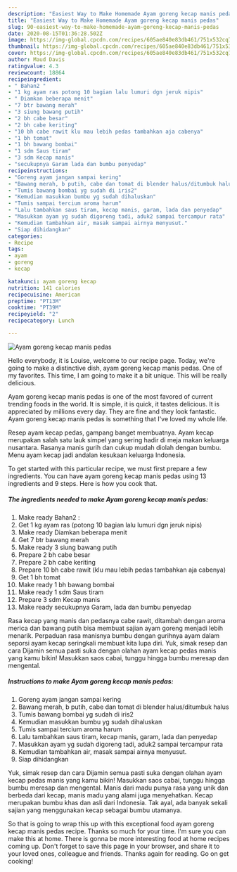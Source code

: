 ```yaml
---
description: "Easiest Way to Make Homemade Ayam goreng kecap manis pedas"
title: "Easiest Way to Make Homemade Ayam goreng kecap manis pedas"
slug: 90-easiest-way-to-make-homemade-ayam-goreng-kecap-manis-pedas
date: 2020-08-15T01:36:28.502Z
image: https://img-global.cpcdn.com/recipes/605ae840e83db461/751x532cq70/ayam-goreng-kecap-manis-pedas-foto-resep-utama.jpg
thumbnail: https://img-global.cpcdn.com/recipes/605ae840e83db461/751x532cq70/ayam-goreng-kecap-manis-pedas-foto-resep-utama.jpg
cover: https://img-global.cpcdn.com/recipes/605ae840e83db461/751x532cq70/ayam-goreng-kecap-manis-pedas-foto-resep-utama.jpg
author: Maud Davis
ratingvalue: 4.3
reviewcount: 18864
recipeingredient:
- " Bahan2 "
- "1 kg ayam ras potong 10 bagian lalu lumuri dgn jeruk nipis"
- " Diamkan beberapa menit"
- "7 btr bawang merah"
- "3 siung bawang putih"
- "2 bh cabe besar"
- "2 bh cabe keriting"
- "10 bh cabe rawit klu mau lebih pedas tambahkan aja cabenya"
- "1 bh tomat"
- "1 bh bawang bombai"
- "1 sdm Saus tiram"
- "3 sdm Kecap manis"
- "secukupnya Garam lada dan bumbu penyedap"
recipeinstructions:
- "Goreng ayam jangan sampai kering"
- "Bawang merah, b putih, cabe dan tomat di blender halus/ditumbuk halus"
- "Tumis bawang bombai yg sudah di iris2"
- "Kemudian masukkan bumbu yg sudah dihaluskan"
- "Tumis sampai tercium aroma harum"
- "Lalu tambahkan saus tiram, kecap manis, garam, lada dan penyedap"
- "Masukkan ayam yg sudah digoreng tadi, aduk2 sampai tercampur rata"
- "Kemudian tambahkan air, masak sampai airnya menyusut."
- "Siap dihidangkan"
categories:
- Recipe
tags:
- ayam
- goreng
- kecap

katakunci: ayam goreng kecap 
nutrition: 141 calories
recipecuisine: American
preptime: "PT13M"
cooktime: "PT39M"
recipeyield: "2"
recipecategory: Lunch

---
```



![Ayam goreng kecap manis pedas](https://img-global.cpcdn.com/recipes/605ae840e83db461/751x532cq70/ayam-goreng-kecap-manis-pedas-foto-resep-utama.jpg)

Hello everybody, it is Louise, welcome to our recipe page. Today, we're going to make a distinctive dish, ayam goreng kecap manis pedas. One of my favorites. This time, I am going to make it a bit unique. This will be really delicious.

Ayam goreng kecap manis pedas is one of the most favored of current trending foods in the world. It is simple, it is quick, it tastes delicious. It is appreciated by millions every day. They are fine and they look fantastic. Ayam goreng kecap manis pedas is something that I've loved my whole life.

Resep ayam kecap pedas, gampang banget membuatnya. Ayam kecap merupakan salah satu lauk simpel yang sering hadir di meja makan keluarga nusantara. Rasanya manis gurih dan cukup mudah diolah dengan bumbu. Menu ayam kecap jadi andalan kesukaan keluarga Indonesia.


To get started with this particular recipe, we must first prepare a few ingredients. You can have ayam goreng kecap manis pedas using 13 ingredients and 9 steps. Here is how you cook that.

<!--inarticleads1-->

##### The ingredients needed to make Ayam goreng kecap manis pedas:

1. Make ready  Bahan2 :
1. Get 1 kg ayam ras (potong 10 bagian lalu lumuri dgn jeruk nipis)
1. Make ready  Diamkan beberapa menit
1. Get 7 btr bawang merah
1. Make ready 3 siung bawang putih
1. Prepare 2 bh cabe besar
1. Prepare 2 bh cabe keriting
1. Prepare 10 bh cabe rawit (klu mau lebih pedas tambahkan aja cabenya)
1. Get 1 bh tomat
1. Make ready 1 bh bawang bombai
1. Make ready 1 sdm Saus tiram
1. Prepare 3 sdm Kecap manis
1. Make ready secukupnya Garam, lada dan bumbu penyedap


Rasa kecap yang manis dan pedasnya cabe rawit, ditambah dengan aroma merica dan bawang putih bisa membuat sajian ayam goreng menjadi lebih menarik. Perpaduan rasa manisnya bumbu dengan gurihnya ayam dalam seporsi ayam kecap seringkali membuat kita lupa diri. Yuk, simak resep dan cara Dijamin semua pasti suka dengan olahan ayam kecap pedas manis yang kamu bikin! Masukkan saos cabai, tunggu hingga bumbu meresap dan mengental. 

<!--inarticleads2-->

##### Instructions to make Ayam goreng kecap manis pedas:

1. Goreng ayam jangan sampai kering
1. Bawang merah, b putih, cabe dan tomat di blender halus/ditumbuk halus
1. Tumis bawang bombai yg sudah di iris2
1. Kemudian masukkan bumbu yg sudah dihaluskan
1. Tumis sampai tercium aroma harum
1. Lalu tambahkan saus tiram, kecap manis, garam, lada dan penyedap
1. Masukkan ayam yg sudah digoreng tadi, aduk2 sampai tercampur rata
1. Kemudian tambahkan air, masak sampai airnya menyusut.
1. Siap dihidangkan


Yuk, simak resep dan cara Dijamin semua pasti suka dengan olahan ayam kecap pedas manis yang kamu bikin! Masukkan saos cabai, tunggu hingga bumbu meresap dan mengental. Manis dari madu punya rasa yang unik dan berbeda dari kecap, manis madu yang alami juga menyehatkan. Kecap merupakan bumbu khas dan asli dari Indonesia. Tak ayal, ada banyak sekali sajian yang menggunakan kecap sebagai bumbu utamanya. 

So that is going to wrap this up with this exceptional food ayam goreng kecap manis pedas recipe. Thanks so much for your time. I'm sure you can make this at home. There is gonna be more interesting food at home recipes coming up. Don't forget to save this page in your browser, and share it to your loved ones, colleague and friends. Thanks again for reading. Go on get cooking!
